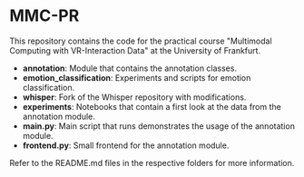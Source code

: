 # MMC-PR

This repository contains the code for the practical course "Multimodal Computing with VR-Interaction Data" at the University of Frankfurt.

* **annotation**: Module that contains the annotation classes.
* **emotion_classification**: Experiments and scripts for emotion classification.
* **whisper**: Fork of the Whisper repository with modifications.
* **experiments**: Notebooks that contain a first look at the data from the annotation module.
* **main.py**: Main script that runs demonstrates the usage of the annotation module.
* **frontend.py**: Small frontend for the annotation module.

Refer to the README.md files in the respective folders for more information.